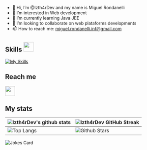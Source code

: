 - 👋 Hi, I’m @Izth4rDev and my name is Miguel Rondanelli
- 👀 I’m interested in Web development
- 🌱 I’m currently learning Java JEE
- 💞️ I’m looking to collaborate on web plataforms developments
- 📫 How to reach me: miguel.rondanelli.inf@gmail.com


<h2> Skills <img src = "https://media2.giphy.com/media/QssGEmpkyEOhBCb7e1/giphy.gif?cid=ecf05e47a0n3gi1bfqntqmob8g9aid1oyj2wr3ds3mg700bl&rid=giphy.gif" width = 32px> </h2>

[![My Skills](https://skillicons.dev/icons?i=js,html,css,vue,tailwind,figma,bootstrap,java,spring,mysql,aws,firebase)](https://skillicons.dev)

<h2>Reach me</h2>
<a href = '[https://www.linkedin.com/in/miguel-rondanelli-b63633150](https://www.linkedin.com/in/miguel-rondanelli-b63633150/)'> <img width = '32px' align= 'center' src="https://raw.githubusercontent.com/rahulbanerjee26/githubAboutMeGenerator/main/icons/linked-in-alt.svg"/></a> 

<h2>My stats</h2>

| ![Izth4rDev's github stats](https://github-readme-stats.vercel.app/api?username=Izth4rDev&show_icons=true&theme=tokyonight) | ![Izth4rDev GitHub Streak](https://github-readme-streak-stats.herokuapp.com/?user=Izth4rDev&theme=tokyonight) |
| --- | --- |
| ![Top Langs](https://github-readme-stats.vercel.app/api/top-langs/?username=Izth4rDev&theme=tokyonight) | ![Github Stars](https://github-readme-stats.vercel.app/api?username=Izth4rDev&show_icons=true&locale=en&count_private=true&hide_rank=true&custom_title=My%20GitHub%20Stats&disable_animations=true&theme=tokyonight) |

![Jokes Card](https://readme-jokes.vercel.app/api?theme=tokyonight)
